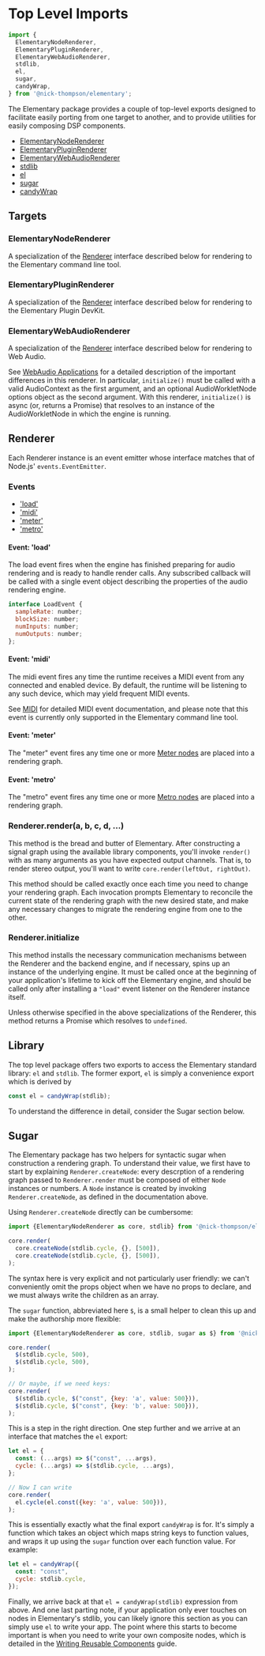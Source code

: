 # Top Level Imports

```js
import {
  ElementaryNodeRenderer,
  ElementaryPluginRenderer,
  ElementaryWebAudioRenderer,
  stdlib,
  el,
  sugar,
  candyWrap,
} from '@nick-thompson/elementary';
```

The Elementary package provides a couple of top-level exports designed to facilitate easily
porting from one target to another, and to provide utilities for easily composing DSP components.

* [ElementaryNodeRenderer](#elementarynoderenderer)
* [ElementaryPluginRenderer](#Elementarypluginrenderer)
* [ElementaryWebAudioRenderer](#elementarywebaudiorenderer)
* [stdlib](#library)
* [el](#library)
* [sugar](#sugar)
* [candyWrap](#sugar)

## Targets

### ElementaryNodeRenderer

A specialization of the [Renderer](#renderer) interface described below for rendering
to the Elementary command line tool.

### ElementaryPluginRenderer

A specialization of the [Renderer](#renderer) interface described below for rendering
to the Elementary Plugin DevKit.

### ElementaryWebAudioRenderer

A specialization of the [Renderer](#renderer) interface described below for rendering
to Web Audio.

See [WebAudio Applications](../targets/WebAudio.md) for a detailed description of the
important differences in this renderer. In particular, `initialize()` must be called with
a valid AudioContext as the first argument, and an optional AudioWorkletNode options object
as the second argument. With this renderer, `initialize()` is async (or, returns a Promise) that
resolves to an instance of the AudioWorkletNode in which the engine is running.

## Renderer

Each Renderer instance is an event emitter whose interface matches that of Node.js' `events.EventEmitter`.

### Events

* ['load'](#event-load)
* ['midi'](#event-midi)
* ['meter'](#event-meter)
* ['metro'](#event-metro)

#### Event: 'load'

The load event fires when the engine has finished preparing for audio rendering and is ready
to handle render calls. Any subscribed callback will be called with a single event object
describing the properties of the audio rendering engine.

```js
interface LoadEvent {
  sampleRate: number;
  blockSize: number;
  numInputs: number;
  numOutputs: number;
};
```

#### Event: 'midi'

The midi event fires any time the runtime receives a MIDI event from any connected and enabled device. By default,
the runtime will be listening to any such device, which may yield frequent MIDI events.

See [MIDI](./Midi.md) for detailed MIDI event documentation, and please note that this event is
currently only supported in the Elementary command line tool.

#### Event: 'meter'

The "meter" event fires any time one or more [Meter nodes](./reference/meter.md) are placed into a rendering graph.

#### Event: 'metro'

The "metro" event fires any time one or more [Metro nodes](./reference/metro.md) are placed into a rendering graph.

### Renderer.render(a, b, c, d, ...)

This method is the bread and butter of Elementary. After constructing a signal graph using
the available library components, you'll invoke `render()` with as many arguments as you have
expected output channels. That is, to render stereo output, you'll want to write `core.render(leftOut, rightOut)`.

This method should be called exactly once each time you need to change your rendering graph. Each
invocation prompts Elementary to reconcile the current state of the rendering graph with the new desired
state, and make any necessary changes to migrate the rendering engine from one to the other.

### Renderer.initialize

This method installs the necessary communication mechanisms between the Renderer and the
backend engine, and if necessary, spins up an instance of the underlying engine. It must be called
once at the beginning of your application's lifetime to kick off the Elementary engine, and should
be called only after installing a `"load"` event listener on the Renderer instance itself.

Unless otherwise specified in the above specializations of the Renderer, this method returns a Promise
which resolves to `undefined`.

## Library

The top level package offers two exports to access the Elementary standard library: `el` and `stdlib`.
The former export, `el` is simply a convenience export which is derived by

```js
const el = candyWrap(stdlib);
```

To understand the difference in detail, consider the Sugar section below.

## Sugar

The Elementary package has two helpers for syntactic sugar when construction a rendering graph.
To understand their value, we first have to start by explaining `Renderer.createNode`: every descrption
of a rendering graph passed to `Renderer.render` must be composed of either `Node` instances or numbers. A `Node`
instance is created by invoking `Renderer.createNode`, as defined in the documentation above.

Using `Renderer.createNode` directly can be cumbersome:

```js
import {ElementaryNodeRenderer as core, stdlib} from '@nick-thompson/elementary';

core.render(
  core.createNode(stdlib.cycle, {}, [500]),
  core.createNode(stdlib.cycle, {}, [500]),
);
```

The syntax here is very explicit and not particularly user friendly: we can't conveniently
omit the props object when we have no props to declare, and we must always write the children as an array.

The `sugar` function, abbreviated here `$`, is a small helper to clean this up and make the authorship
more flexible:

```js
import {ElementaryNodeRenderer as core, stdlib, sugar as $} from '@nick-thompson/elementary';

core.render(
  $(stdlib.cycle, 500),
  $(stdlib.cycle, 500),
);

// Or maybe, if we need keys:
core.render(
  $(stdlib.cycle, $("const", {key: 'a', value: 500})),
  $(stdlib.cycle, $("const", {key: 'b', value: 500})),
);
```

This is a step in the right direction. One step further and we arrive at an interface
that matches the `el` export:

```js
let el = {
  const: (...args) => $("const", ...args),
  cycle: (...args) => $(stdlib.cycle, ...args),
};

// Now I can write
core.render(
  el.cycle(el.const({key: 'a', value: 500})),
);
```

This is essentially exactly what the final export `candyWrap` is for. It's simply a function
which takes an object which maps string keys to function values, and wraps it up using the `sugar`
function over each function value. For example:

```js
let el = candyWrap({
  const: "const",
  cycle: stdlib.cycle,
});
```

Finally, we arrive back at that `el = candyWrap(stdlib)` expression from above. And one last
parting note, if your application only ever touches on nodes in Elementary's stdlib, you can
likely ignore this section as you can simply use `el` to write your app. The point where this
starts to become important is when you need to write your own composite nodes, which is detailed
in the [Writing Reusable Components](../guides/Writing_Reusable_Components.md) guide.


